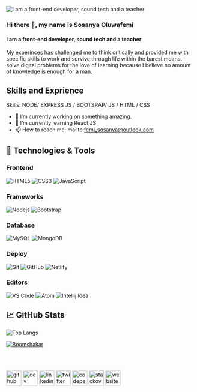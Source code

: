 ![I am a front-end developer, sound tech and a teacher](https://github.com/boomshakar/oluwafemishow/blob/master/infohead.gif)

### Hi there 👋, my name is Ṣosanya Oluwafemi
#### I am a front-end developer, sound tech and a teacher

My experinces has challenged me to think critically and provided me with specific skills to work and survive through life within the barest means. I solve digital problems for the love of learning because I believe no amount of knowledge is enough for a man.

## Skills and Exprience


Skills: NODE/ EXPRESS JS / BOOTSRAP/ JS / HTML / CSS

- 🔭 I’m currently working on something amazing. 
- 🌱 I’m currently learning React JS 
- 📫 How to reach me: mailto:femi_sosanya@outlook.com 

## 🔧 Technologies & Tools

### Frontend

![HTML5](https://img.shields.io/badge/-Html5-E34F26?logo=html5&logoColor=white&style=for-the-badge)
![CSS3](https://img.shields.io/badge/-Css3-1572B6?logo=css3&logoColor=white&style=for-the-badge)
![JavaScript](https://img.shields.io/badge/-Javascript-F7DF1E?logo=javascript&logoColor=black&style=for-the-badge)

### Frameworks

![Nodejs](https://img.shields.io/badge/-Nodejs-339933?style=for-the-badge&logo=Node.js)
![Bootstrap](https://img.shields.io/badge/-Bootstrap-7952B3?logo=bootstrap&logoColor=white&style=for-the-badge)

### Database

![MySQL](https://img.shields.io/badge/-mysql-4479A1?logo=mysql&logoColor=white&style=for-the-badge)
![MongoDB](https://img.shields.io/badge/-mongodb-47A248?logo=mongodb&logoColor=white&style=for-the-badge)

### Deploy

![Git](https://img.shields.io/badge/-git-F05032?logo=git&logoColor=white&style=for-the-badge)
![GitHub](https://img.shields.io/badge/-github-181717?logo=github&logoColor=white&style=for-the-badge)
![Netlify](https://img.shields.io/badge/-netlify-00C7B7?logo=netlify&logoColor=white&style=for-the-badge)

### Editors

![VS Code](https://img.shields.io/badge/-vscode-007ACC?logo=Visual%20Studio%20Code&logoColor=white&style=for-the-badge)
![Atom](https://img.shields.io/badge/-atom-66595C?logo=Atom&logoColor=white&style=for-the-badge)
![Intellij Idea](https://img.shields.io/badge/-intellij%20idea-000000?logo=IntelliJ%20Idea&logoColor=white&style=for-the-badge)


## &#x1f4c8; GitHub Stats

![Top Langs](https://github-readme-stats.vercel.app/api/top-langs/?username=code2rithik&layout=compact&&theme="alogolia")

<a href="https://github.com/boomshakar">
  <img align="center" src="https://github-readme-stats.vercel.app/api?username=boomshakar&layout=compact&show_icons=true&line_height=27&count_private=true&&theme=algolia" alt="Boomshakar" />
</a>


</br></br>

[<img src='https://cdn.jsdelivr.net/npm/simple-icons@3.0.1/icons/github.svg' alt='github' height='40'>](https://github.com/boomshakar)  [<img src='https://cdn.jsdelivr.net/npm/simple-icons@3.0.1/icons/dev-dot-to.svg' alt='dev' height='40'>](https://dev.to/boomshakar)  [<img src='https://cdn.jsdelivr.net/npm/simple-icons@3.0.1/icons/linkedin.svg' alt='linkedin' height='40'>](https://www.linkedin.com/in/https://www.linkedin.com/in/oluwafemi-sosanya-144968143//)  [<img src='https://cdn.jsdelivr.net/npm/simple-icons@3.0.1/icons/twitter.svg' alt='twitter' height='40'>](https://twitter.com/_boomshakar)  [<img src='https://cdn.jsdelivr.net/npm/simple-icons@3.0.1/icons/codepen.svg' alt='codepen' height='40'>](https://codepen.io/boomshakar)  [<img src='https://cdn.jsdelivr.net/npm/simple-icons@3.0.1/icons/stackoverflow.svg' alt='stackoverflow' height='40'>](https://stackoverflow.com/users/15480331)  [<img src='https://cdn.jsdelivr.net/npm/simple-icons@3.0.1/icons/icloud.svg' alt='website' height='40'>](boomshakar.netlify.app)  

